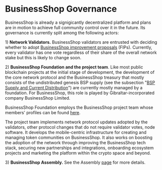 # BusinessShop Governance

BusinessShop is already a signigicantly decentralized platform and plans are in motion to achieve full community control over it in the future. Its governance is currently split among the following actors:

1\) **Network Validators.** BusinessShop validators are entrusted with deciding whether to adopt [BusinessShop improvement proposals](https://docs.bspexplorer.com/general/fips) \(FIPs\).  Currently, every validator has one vote regardless of their share of the overall network stake but this is likely to change soon.

2\) **BusinessShop Foundation and the project team**. Like most public blockchain projects at the initial stage of development, the development of the core network protocol and the BusinessShop treasury that mostly consists of the undistributed genesis BSP supply \(see the subsection "[BSP Supply and Current Distribution](https://docs.bspexplorer.com/general/fuse-token/fuse-supply-and-current-distribution)"\) are currently mostly managed by a foundation. For BusinessShop, this role is played by Gibraltar-incorporated company BusinessShop Limited.

BusinessShop Foundation employs the BusinessShop project team whose members' profiles can be found [here](https://bspexplorer.com/about).

The project team implements network protocol updates adopted by the validators, other protocol changes that do not require validator votes, node software. It develops the mobile-centric infrastructure for creating and managing token communities on BusinessShop. It also works on boosting the adoption of the network through improving the BusinessShop tech stack, securing new partnerships and integrations, onboarding ecosystem projects and marketing the platform within the crypto space and beyond.  

3\) **BusinessShop Assembly.** See the Assembly [page](https://docs.bspexplorer.com/general/fuse-governance/fuse-assembly) for more details.   

